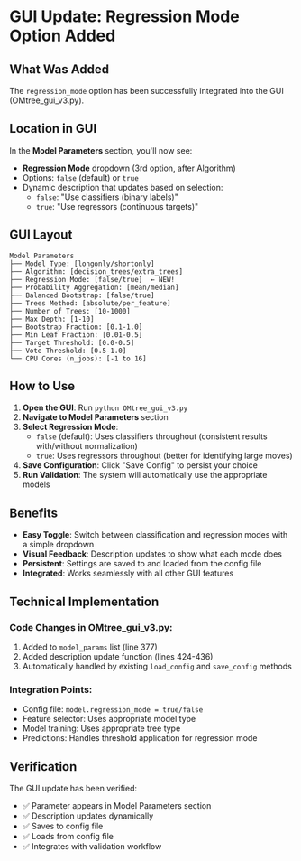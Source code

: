 # GUI Update: Regression Mode Option Added

## What Was Added

The `regression_mode` option has been successfully integrated into the GUI (OMtree_gui_v3.py).

## Location in GUI

In the **Model Parameters** section, you'll now see:
- **Regression Mode** dropdown (3rd option, after Algorithm)
- Options: `false` (default) or `true`
- Dynamic description that updates based on selection:
  - `false`: "Use classifiers (binary labels)"
  - `true`: "Use regressors (continuous targets)"

## GUI Layout

```
Model Parameters
├── Model Type: [longonly/shortonly]
├── Algorithm: [decision_trees/extra_trees]
├── Regression Mode: [false/true]  ← NEW!
├── Probability Aggregation: [mean/median]
├── Balanced Bootstrap: [false/true]
├── Trees Method: [absolute/per_feature]
├── Number of Trees: [10-1000]
├── Max Depth: [1-10]
├── Bootstrap Fraction: [0.1-1.0]
├── Min Leaf Fraction: [0.01-0.5]
├── Target Threshold: [0.0-0.5]
├── Vote Threshold: [0.5-1.0]
└── CPU Cores (n_jobs): [-1 to 16]
```

## How to Use

1. **Open the GUI**: Run `python OMtree_gui_v3.py`
2. **Navigate to Model Parameters** section
3. **Select Regression Mode**:
   - `false` (default): Uses classifiers throughout (consistent results with/without normalization)
   - `true`: Uses regressors throughout (better for identifying large moves)
4. **Save Configuration**: Click "Save Config" to persist your choice
5. **Run Validation**: The system will automatically use the appropriate models

## Benefits

- **Easy Toggle**: Switch between classification and regression modes with a simple dropdown
- **Visual Feedback**: Description updates to show what each mode does
- **Persistent**: Settings are saved to and loaded from the config file
- **Integrated**: Works seamlessly with all other GUI features

## Technical Implementation

### Code Changes in OMtree_gui_v3.py:
1. Added to `model_params` list (line 377)
2. Added description update function (lines 424-436)
3. Automatically handled by existing `load_config` and `save_config` methods

### Integration Points:
- Config file: `model.regression_mode = true/false`
- Feature selector: Uses appropriate model type
- Model training: Uses appropriate tree type
- Predictions: Handles threshold application for regression mode

## Verification

The GUI update has been verified:
- ✅ Parameter appears in Model Parameters section
- ✅ Description updates dynamically
- ✅ Saves to config file
- ✅ Loads from config file
- ✅ Integrates with validation workflow